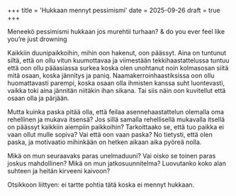 +++
title = 'Hukkaan mennyt pessimismi'
date = 2025-09-26
draft = true
+++


Meneekö pessimismi hukkaan jos murehtii turhaan? & do you ever feel like you’re just drowning

Kaikkiin duunipaikkoihin, mihin oon hakenut, oon päässyt. Aina on tuntunut siltä, että on ollu vitun kuumottavaa ja viimestään tekkihaastattelussa tuntuu että oon ollu pääasiassa surkea koska olen unohtanut noin kolmasosan siitä mitä osaan, koska jännitys ja paniq. Naamakerroinhaastiksissa oon ollu huomattavasti parempi, koska osaan olla ihmisten kanssa suht luontevasti, vaikka toki aina jännitän niitäkin ihan sikana.
Tai siis näin oon kuvitellut että osaan olla ja pärjään.

Mutta kuinka paska pitää olla, että feilaa asennehaastattelun olemalla oma rehellinen ja mukava itsensä?
Jos sillä samalla rehellisellä mukavalla itsellä on päässyt kaikkiin aiempiin paikkoihin? Tarkoittaako se, että tuo paikka ei vaan ollut mulle sopiva? Vai että oon vaan paska? No tietysti, että olen paska, ja motivaatio mihinkään on hetken aikaan aika pyöreä nolla.

Mikä on mun seuraavaks paras unelmaduuni? Vai oisko se toinen paras joskus mahdollinen? Mikä on mun jatkosuunnitelma? Luovutanko koko alan suhteen ja heitän kirveeni kaivoon?

Otsikkoon liittyen: ei tartte pohtia tätä koska ei mennyt hukkaan.
